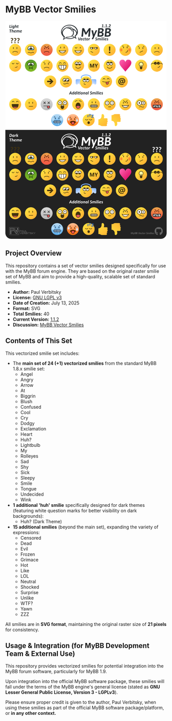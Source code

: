 # MyBB Vector Smilies

<p align="center">
  <img src="mybb-vector-smilies.png" alt="MyBB Vector Smilies Preview">
</p>

## Project Overview

This repository contains a set of vector smilies designed specifically for use with the MyBB forum engine. They are based on the original raster smilie set of MyBB and aim to provide a high-quality, scalable set of standard smilies.

* **Author:** Paul Verbitsky
* **License:** [GNU LGPL v3](https://www.gnu.org/licenses/lgpl-3.0.html)
* **Date of Creation:** July 13, 2025
* **Format:** SVG
* **Total Smilies:** 40
* **Current Version:** [1.1.2](https://github.com/Paul-Verbitsky/MyBB-Vector-Smilies/releases)
* **Discussion:** [MyBB Vector Smilies](https://github.com/Paul-Verbitsky/MyBB-Vector-Smilies/discussions)

## Contents of This Set

This vectorized smilie set includes:
* The **main set of 24 (+1) vectorized smilies** from the standard MyBB 1.8.x smilie set:
    * Angel
    * Angry
    * Arrow
    * At
    * Biggrin
    * Blush
    * Confused
    * Cool
    * Cry
    * Dodgy
    * Exclamation
    * Heart
    * Huh?
    * Lightbulb
    * My
    * Rolleyes
    * Sad
    * Shy
    * Sick
    * Sleepy
    * Smile
    * Tongue
    * Undecided
    * Wink
* **1 additional 'huh' smilie** specifically designed for dark themes (featuring white question marks for better visibility on dark backgrounds):
    * Huh? (Dark Theme)
* **15 additional smilies** (beyond the main set), expanding the variety of expressions:
    * Censored
    * Dead
    * Evil
    * Frozen
    * Grimace
    * Hot
    * Like
    * LOL
    * Neutral
    * Shocked
    * Surprise
    * Unlike
    * WTF?
    * Yawn
    * ZZZ

All smilies are in **SVG format**, maintaining the original raster size of **21 pixels** for consistency.

## Usage & Integration (for MyBB Development Team & External Use)

This repository provides vectorized smilies for potential integration into the MyBB forum software, particularly for MyBB 1.9.

Upon integration into the official MyBB software package, these smilies will fall under the terms of the MyBB engine's general license (stated as **GNU Lesser General Public License, Version 3 - LGPLv3**).

Please ensure proper credit is given to the author, Paul Verbitsky, when using these smilies as part of the official MyBB software package/platform, or **in any other context.**

